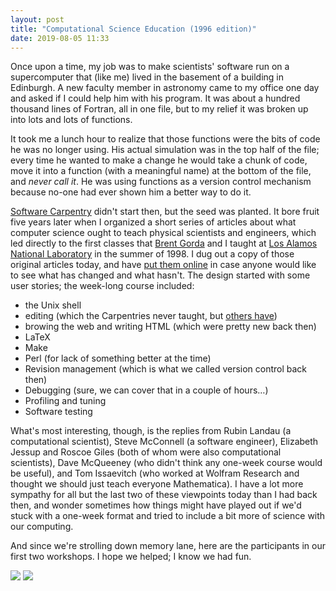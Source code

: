 ```yaml
---
layout: post
title: "Computational Science Education (1996 edition)"
date: 2019-08-05 11:33
---
```


Once upon a time,
my job was to make scientists' software run
on a supercomputer that (like me) lived in the basement of a building in Edinburgh.
A new faculty member in astronomy came to my office one day
and asked if I could help him with his program.
It was about a hundred thousand lines of Fortran,
all in one file,
but to my relief it was broken up into lots and lots of functions.

It took me a lunch hour to realize that those functions were the bits of code he was no longer using.
His actual simulation was in the top half of the file;
every time he wanted to make a change
he would take a chunk of code,
move it into a function (with a meaningful name) at the bottom of the file,
and *never call it*.
He was using functions as a version control mechanism
because no-one had ever shown him a better way to do it.

[Software Carpentry](http://carpentries.org) didn't start then,
but the seed was planted.
It bore fruit five years later when I organized a short series of articles
about what computer science ought to teach physical scientists and engineers,
which led directly to the first classes that [Brent Gorda](https://www.linkedin.com/in/bgorda/) and I
taught at [Los Alamos National Laboratory](https://lanl.gov/) in the summer of 1998.
I dug out a copy of those original articles today,
and have [put them online]({{site.github.url}}/files/2019/08/cse-education-1996.pdf)
in case anyone would like to see what has changed and what hasn't.
The design started with some user stories;
the week-long course included:

-   the Unix shell
-   editing (which the Carpentries never taught, but [others have](http://practicalcomputing.org/))
-   browing the web and writing HTML (which were pretty new back then)
-   LaTeX
-   Make
-   Perl (for lack of something better at the time)
-   Revision management (which is what we called version control back then)
-   Debugging (sure, we can cover that in a couple of hours…)
-   Profiling and tuning
-   Software testing

What's most interesting,
though,
is the replies from Rubin Landau (a computational scientist),
Steve McConnell (a software engineer),
Elizabeth Jessup and Roscoe Giles (both of whom were also computational scientists),
Dave McQueeney (who didn't think any one-week course would be useful),
and Tom Issaevitch (who worked at Wolfram Research and thought we should just teach everyone Mathematica).
I have a lot more sympathy for all but the last two of these viewpoints today than I had back then,
and wonder sometimes how things might have played out if we'd stuck with a one-week format
and tried to include a bit more of science with our computing.

And since we're strolling down memory lane,
here are the participants in our first two workshops.
I hope we helped;
I know we had fun.

<img src="{{site.github.url}}/files/workshops/lanl-1998-09.jpg" />

<img src="{{site.github.url}}/files/workshops/lanl-1998-07.jpg" />
